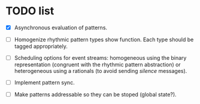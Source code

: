 # TODO list

* [x] Asynchronous evaluation of patterns.
* [ ] Homogenize rhythmic pattern types show function. Each type should be tagged appropriately.
* [ ] Scheduling options for event streams: homogeneous using the binary representation (congruent with the rhythmic pattern abstraction) or heterogeneous using a rationals (to avoid sending _silence_ messages).
* [ ] Implement pattern sync.
* [ ] Make patterns addressable so they can be stoped (global state?).


